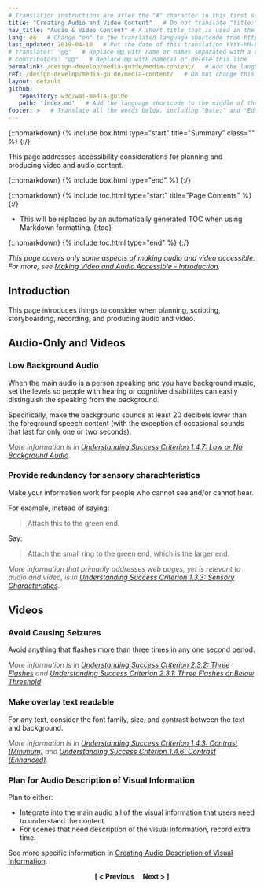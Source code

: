 ```yaml
---
# Translation instructions are after the "#" character in this first section. They are comments that do not show up in the web page. You do not need to translate the instructions after #.
title: "Creating Audio and Video Content"   # Do not translate "title:". Do translate the text after "title:".
nav_title: "Audio & Video Content" # A short title that is used in the navigation
lang: en   # Change "en" to the translated language shortcode from https://www.iana.org/assignments/language-subtag-registry/language-subtag-registry
last_updated: 2019-04-10   # Put the date of this translation YYYY-MM-DD (with month in the middle)
# translator: "@@"   # Replace @@ with name or names separated with a comma
# contributors: "@@"   # Replace @@ with name(s) or delete this line
permalink: /design-develop/media-guide/media-content/   # Add the language shortcode to the end; for example /fundamentals/accessibility-intro/fr
ref: /design-develop/media-guide/media-content/   # Do not change this
layout: default
github:
   repository: w3c/wai-media-guide
   path: 'index.md'   # Add the language shortcode to the middle of the filename, for example index.fr.md
footer: >   # Translate all the words below, including "Date:" and "Editor:". 
---
```


{::nomarkdown}
{% include box.html type="start" title="Summary" class="" %}
{:/}

This page addresses accessibility considerations for planning and producing video and audio content.

{::nomarkdown}
{% include box.html type="end" %}
{:/}

{::nomarkdown}
{% include toc.html type="start" title="Page Contents" %}
{:/}

- This will be replaced by an automatically generated TOC when using Markdown formatting.
{:toc}

{::nomarkdown}
{% include toc.html type="end" %}
{:/}

_This page covers only some aspects of making audio and video accessible. For more, see [Making Video and Audio Accessible - Introduction](http://@@)._

## Introduction

This page introduces things to consider when planning, scripting, storyboarding, recording, and producing audio and video.

## Audio-Only and Videos

### Low Background Audio

When the main audio is a person speaking and you have background music, set the levels so people with hearing or cognitive disabilities can easily distinguish the speaking from the background.

Specifically, make the background sounds at least 20 decibels lower than the foreground speech content (with the exception of occasional sounds that last for only one or two seconds).

<span style="color:#585858; font-style:italic;">More information is in [Understanding Success Criterion 1.4.7: Low or No Background Audio](https://www.w3.org/WAI/WCAG21/Understanding/low-or-no-background-audio.html).</span>

### Provide redundancy for sensory charachteristics

Make your information work for people who cannot see and/or cannot hear.

For example, instead of saying:
<blockquote>Attach this to the green end.</blockquote>
Say:
<blockquote>Attach the small ring to the green end, which is the larger end.</blockquote>

<span style="color:#585858; font-style:italic;">More information that primarily addresses web pages, yet is relevant to audio and video, is in [Understanding Success Criterion 1.3.3: Sensory Characteristics](https://www.w3.org/WAI/WCAG21/Understanding/sensory-characteristics.html).</span>

## Videos

### Avoid Causing Seizures

Avoid anything that flashes more than three times in any one second period. 

<span style="color:#585858; font-style:italic;">More information is in [Understanding Success Criterion 2.3.2: Three Flashes](https://www.w3.org/WAI/WCAG21/Understanding/three-flashes.html) and [Understanding Success Criterion 2.3.1: Three Flashes or Below Threshold](https://www.w3.org/WAI/WCAG21/Understanding/three-flashes-or-below-threshold.html)</span>

### Make overlay text readable

For any text, consider the font family, size, and contrast between the text and background.

<span style="color:#585858; font-style:italic;">More information is in [Understanding Success Criterion 1.4.3: Contrast (Minimum)](https://www.w3.org/WAI/WCAG21/Understanding/contrast-minimum.html) and [Understanding Success Criterion 1.4.6: Contrast (Enhanced)](https://www.w3.org/WAI/WCAG21/Understanding/contrast-enhanced).</span>

### Plan for Audio Description of Visual Information

Plan to either:
* Integrate into the main audio all of the visual information that users need to understand the content.
* For scenes that need description of the visual information, record extra time.

See more specific information in [Creating Audio Description of Visual Information](@@).

<p style="text-align:center"><strong>[ < Previous &nbsp;&nbsp;&nbsp; Next > ]</strong></p>

